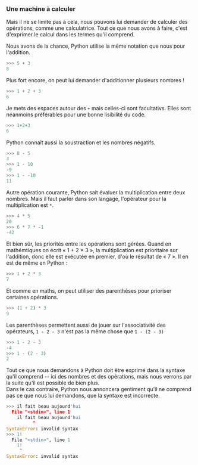 ### Une machine à calculer

Mais il ne se limite pas à cela, nous pouvons lui demander de calculer des opérations, comme une calculatrice.
Tout ce que nous avons à faire, c'est d'exprimer le calcul dans les termes qu'il comprend.

Nous avons de la chance, Python utilise la même notation que nous pour l'addition.

```python
>>> 5 + 3
8
```

Plus fort encore, on peut lui demander d'additionner plusieurs nombres !

```python
>>> 1 + 2 + 3
6
```

Je mets des espaces autour des `+` mais celles-ci sont facultativs. Elles sont néanmoins préférables pour une bonne lisibilité du code.

```python
>>> 1+2+3
6
```

Python connaît aussi la soustraction et les nombres négatifs.

```python
>>> 8 - 5
3
>>> 1 - 10
-9
>>> 1 - -10
11
```

Autre opération courante, Python sait évaluer la multiplication entre deux nombres.
Mais il faut parler dans son langage, l'opérateur pour la multiplication est `*`.

```python
>>> 4 * 5
20
>>> 6 * 7 * -1
-42
```

Et bien sûr, les priorités entre les opérations sont gérées.
Quand en mathémtiques on écrit « 1 + 2 × 3 », la multiplication est prioritaire sur l'addition, donc elle est exécutée en premier, d'où le résultat de « 7 ».
Il en est de même en Python :

```python
>>> 1 + 2 * 3
7
```

Et comme en maths, on peut utiliser des parenthèses pour prioriser certaines opérations.

```python
>>> (1 + 2) * 3
9
```

Les parenthèses permettent aussi de jouer sur l'associativité des opérateurs, `1 - 2 - 3` n'est pas la même chose que `1 - (2 - 3)`

```python
>>> 1 - 2 - 3
-4
>>> 1 - (2 - 3)
2
```

Tout ce que nous demandons à Python doit être exprimé dans la syntaxe qu'il comprend -- ici des nombres et des opérations, mais nous verrons par la suite qu'il est possible de bien plus.  
Dans le cas contraire, Python nous annoncera gentiment qu'il ne comprend pas ce que nous lui demandons, que la syntaxe est incorrecte.

```python
>>> il fait beau aujourd'hui
  File "<stdin>", line 1
    il fait beau aujourd'hui
          ^
SyntaxError: invalid syntax
>>> 1!
  File "<stdin>", line 1
    1!
     ^
SyntaxError: invalid syntax
```
